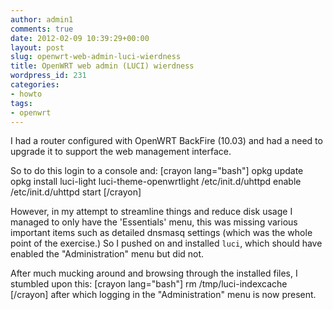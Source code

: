 ```yaml
---
author: admin1
comments: true
date: 2012-02-09 10:39:29+00:00
layout: post
slug: openwrt-web-admin-luci-wierdness
title: OpenWRT web admin (LUCI) wierdness
wordpress_id: 231
categories:
- howto
tags:
- openwrt
---
```


I had a router configured with OpenWRT BackFire (10.03) and had a need to upgrade it to support the web management interface.

So to do this login to a console and:
[crayon lang="bash"]
opkg update  
opkg install luci-light luci-theme-openwrtlight 
/etc/init.d/uhttpd enable 
/etc/init.d/uhttpd start
[/crayon]

However, in my attempt to streamline things and reduce disk usage I managed to only have the 'Essentials' menu, this was missing various important items such as detailed dnsmasq settings (which was the whole point of the exercise.) So I pushed on and installed `luci`, which should have enabled the "Administration" menu but did not.

After much mucking around and browsing through the installed files, I stumbled upon this:
[crayon lang="bash"]
rm /tmp/luci-indexcache 
[/crayon]
after which logging in the "Administration" menu is now present.



